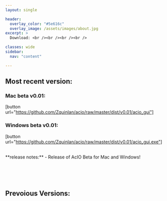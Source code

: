 ```yaml
---
layout: single

header:
  overlay_color: "#5e616c"
  overlay_image: /assets/images/about.jpg
excerpt: >
  Download: <br /><br /><br /><br />

classes: wide 
sidebar:
  nav: "content" 

---
```

## Most recent version:

### Mac beta v0.01:
[button url="https://github.com/Zquinlan/acio/raw/master/dist/v0.01/acio_gui"]

### Windows beta v0.01: 
[button url="https://github.com/Zquinlan/acio/raw/master/dist/v0.01/acio_gui.exe"]

<br />
**release notes:**
- Release of AcIO Beta for Mac and Windows!


<br /><br /><br />
## Prevoious Versions:
